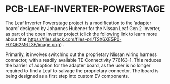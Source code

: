 # PCB-LEAF-INVERTER-POWERSTAGE
The Leaf Inverter Powerstage project is a modification to the ‘adapter board’ designed by Johannes Hubener for the Nissan Leaf Gen 2 Inverter, as part of the open inverter project (click the following link to learn more about that https://files.slack.com/files-pri/TSX6XE5P0-F01Q62M6L3F/image.png) .

Primarily, it involves switching out the proprietary Nissan wiring harness connector, with a readily available  TE Connectivity 776163-1. This reduces the barrier of adoption for the adapter board, as the user is no longer required to find a Leaf to salvage the proprietary connector. The board is being designed as a first step into custom EV components. 


